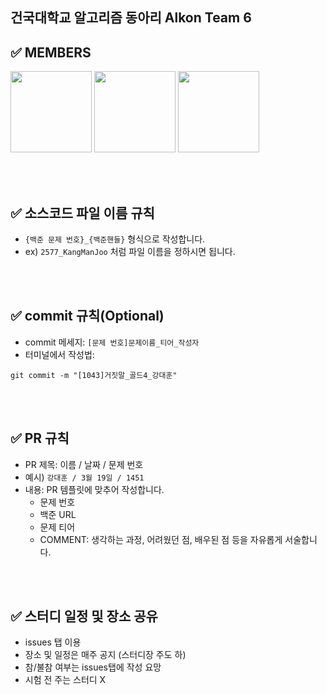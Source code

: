 ## 건국대학교 알고리즘 동아리 Alkon Team 6



## ✅ MEMBERS
  <a href="https://solved.ac/profile/eogns47"><img height=130 src="http://mazassumnida.wtf/api/v2/generate_badge?boj=eogns47"></a>
  <a href="https://solved.ac/profile/kwon76"><img height=130 src="http://mazassumnida.wtf/api/v2/generate_badge?boj=kwon76"></a>
  <a href="https://solved.ac/profile/besuperst"><img height=130 src="http://mazassumnida.wtf/api/v2/generate_badge?boj=besuperst"></a>
  <!--<a href="https://solved.ac/profile/eogns47"><img height=130 src="http://mazassumnida.wtf/api/v2/generate_badge?boj=eogns47"></a>
  <a href="https://solved.ac/profile/eogns47"><img height=130 src="http://mazassumnida.wtf/api/v2/generate_badge?boj=eogns47"></a>
  <a href="https://solved.ac/profile/eogns47"><img height=130 src="http://mazassumnida.wtf/api/v2/generate_badge?boj=eogns47"></a> !-->


<br />
<br />




## ✅ 소스코드 파일 이름 규칙
- `{백준 문제 번호}_{백준핸들}` 형식으로 작성합니다.
- ex) `2577_KangManJoo` 처럼 파일 이름을 정하시면 됩니다.

<br />
<br />

## ✅ commit 규칙(Optional)
- commit 메세지: `[문제 번호]문제이름_티어_작성자`
- 터미널에서 작성법: 
```
git commit -m "[1043]거짓말_골드4_강대훈"
```


<br />
<br />

## ✅ PR 규칙
- PR 제목: 이름 / 날짜 / 문제 번호
-  예시) `강대훈 / 3월 19일 / 1451 `
-  내용: PR 템플릿에 맞추어 작성합니다.
    - 문제 번호
    - 백준 URL
    - 문제 티어 
    - COMMENT: 생각하는 과정, 어려웠던 점, 배우된 점 등을 자유롭게 서술합니다.


<br />
<br />

## ✅ 스터디 일정 및 장소 공유
- issues 탭 이용
- 장소 및 일정은 매주 공지 (스터디장 주도 하)
- 참/불참 여부는 issues탭에 작성 요망
- 시험 전 주는 스터디 X


<br />
<br />
